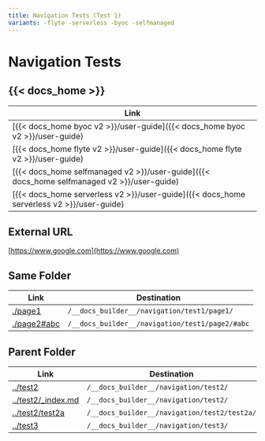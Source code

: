 ```yaml
---
title: Navigation Tests (Test 1)
variants: -flyte -serverless -byoc -selfmanaged
---
```


# Navigation Tests

## &#123;&#123;&lt; docs_home &gt;&#125;&#125;

| Link                                     |
| ---------------------------------------- |
| [{{< docs_home byoc v2 >}}/user-guide]({{< docs_home byoc v2 >}}/user-guide) |
| [{{< docs_home flyte v2 >}}/user-guide]({{< docs_home flyte v2 >}}/user-guide) |
| [{{< docs_home selfmanaged v2 >}}/user-guide]({{< docs_home selfmanaged v2 >}}/user-guide) |
| [{{< docs_home serverless v2 >}}/user-guide]({{< docs_home serverless v2 >}}/user-guide) |

## External URL

[https://www.google.com](https://www.google.com)

## Same Folder

| Link                       | Destination                                     |
| -------------------------- | ----------------------------------------------- |
| [./page1](./page1)         | `/__docs_builder__/navigation/test1/page1/`     |
| [./page2#abc](./page2#abc) | `/__docs_builder__/navigation/test1/page2/#abc` |

## Parent Folder

| Link                                     | Destination                                  |
| ---------------------------------------- | -------------------------------------------- |
| [../test2](../test2)                     | `/__docs_builder__/navigation/test2/`        |
| [../test2/_index.md](../test2/_index.md) | `/__docs_builder__/navigation/test2/`        |
| [../test2/test2a](../test2/test2a)       | `/__docs_builder__/navigation/test2/test2a/` |
| [../test3](../test3)                     | `/__docs_builder__/navigation/test3/`        |
